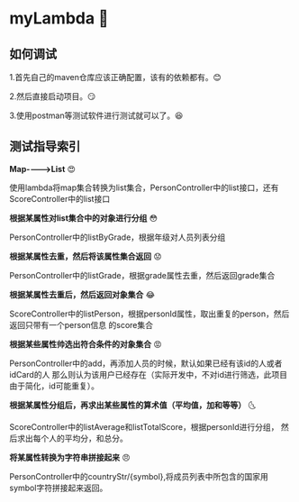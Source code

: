 # myLambda :blossom:

## 如何调试

1.首先自己的maven仓库应该正确配置，该有的依赖都有。:blush:

2.然后直接启动项目。:smirk:

3.使用postman等测试软件进行测试就可以了。:satisfied:

## 测试指导索引

**Map---->List** :heart_eyes:

使用lambda将map集合转换为list集合，PersonController中的list接口，还有ScoreController中的list接口

**根据某属性对list集合中的对象进行分组** :flushed:

PersonController中的listByGrade，根据年级对人员列表分组

**根据某属性去重，然后将该属性集合返回** :worried:

PersonController中的listGrade，根据grade属性去重，然后返回grade集合

**根据某属性去重后，然后返回对象集合** :joy:

ScoreController中的listPerson，根据personId属性，取出重复的person，然后返回只带有一个person信息
的score集合

**根据某些属性帅选出符合条件的对象集合** :rage:

PersonController中的add，再添加人员的时候，默认如果已经有该id的人或者idCard的人
那么则认为该用户已经存在（实际开发中，不对id进行筛选，此项目由于简化，id可能重复）。

**根据某属性分组后，再求出某些属性的算术值（平均值，加和等等）** :last_quarter_moon_with_face:

ScoreController中的listAverage和listTotalScore，根据personId进行分组，
然后求出每个人的平均分，和总分。

**将某属性转换为字符串拼接起来** :angry:

PersonController中的countryStr/{symbol},将成员列表中所包含的国家用symbol字符拼接起来返回。